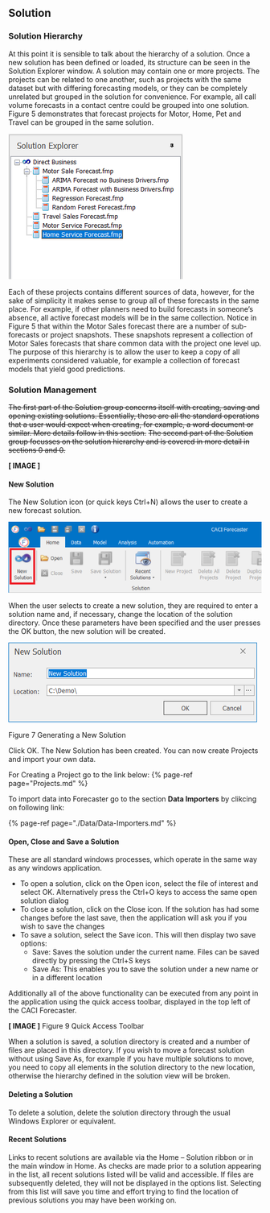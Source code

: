 ## Solution


### Solution Hierarchy

At this point it is sensible to talk about the hierarchy of a solution.  Once a new solution has been defined or loaded, its structure can be seen in the Solution Explorer window.  A solution may contain one or more projects.  The projects can be related to one another, such as projects with the same dataset but with differing forecasting models, or they can be completely unrelated but grouped in the solution for convenience.  For example, all call volume forecasts in a contact centre could be grouped into one solution.  Figure 5 demonstrates that forecast projects for Motor, Home, Pet and Travel can be grouped in the same solution.

![Solution Hierarchy](imgs/Solution_SolutionHierarchy.png)

Each of these projects contains different sources of data, however, for the sake of simplicity it makes sense to group all of these forecasts in the same place.  For example, if other planners need to build forecasts in someone’s absence, all active forecast models will be in the same collection.
Notice in Figure 5 that within the Motor Sales forecast there are a number of sub-forecasts or project snapshots.  These snapshots represent a collection of Motor Sales forecasts that share common data with the project one level up.  The purpose of this hierarchy is to allow the user to keep a copy of all experiments considered valuable, for example a collection of forecast models that yield good predictions.


### Solution Management
~~The first part of the Solution group concerns itself with creating, saving and opening existing solutions.  Essentially, these are all the standard operations that a user would expect when creating, for example, a word document or similar.  More details follow in this section.~~
~~The second part of the Solution group focusses on the solution hierarchy and is covered in more detail in sections 0 and 0.~~

**[ IMAGE ]**

#### New Solution

The New Solution icon (or quick keys Ctrl+N) allows the user to create a new forecast solution.

![New Solution](imgs/Solution_NewSolutionButton.png)

When the user selects to create a new solution, they are required to enter a solution name and, if necessary, change the location of the solution directory.  Once these parameters have been specified and the user presses the OK button, the new solution will be created.  


![Generating a New Solution](imgs/Solution_NewSolutionWizard.png)


Figure 7 Generating a New Solution

Click OK. The New Solution has been created. You can now create Projects and import your own data.

For Creating a Project go to the link below:
{% page-ref page="Projects.md" %}

To import data into Forecaster go to the section **Data Importers** by clikcing on following link:

{% page-ref page="./Data/Data-Importers.md" %}




#### Open, Close and Save a Solution
These are all standard windows processes, which operate in the same way as any windows application.
*	To open a solution, click on the Open icon, select the file of interest and select OK.  Alternatively press the Ctrl+O keys to access the same open solution dialog
*	To close a solution, click on the Close icon.  If the solution has had some changes before the last save, then the application will ask you if you wish to save the changes
*	To save a solution, select the Save icon.  This will then display two save options:
    -	Save:  Saves the solution under the current name.  Files can be saved directly by pressing the Ctrl+S keys
    -	Save As: This enables you to save the solution under a new name or in a different location

Additionally all of the above functionality can be executed from any point in the application using the quick access toolbar, displayed in the top left of the CACI Forecaster. 
 

**[ IMAGE ]**
Figure 9 Quick Access Toolbar


When a solution is saved, a solution directory is created and a number of files are placed in this directory.  If you wish to move a forecast solution without using Save As, for example if you have multiple solutions to move, you need to copy all elements in the solution directory to the new location, otherwise the hierarchy defined in the solution view will be broken.


#### Deleting a Solution
To delete a solution, delete the solution directory through the usual Windows Explorer or equivalent.


#### Recent Solutions
Links to recent solutions are available via the Home – Solution ribbon or in the main window in Home.  As checks are made prior to a solution appearing in the list, all recent solutions listed will be valid and accessible.  If files are subsequently deleted, they will not be displayed in the options list.
Selecting from this list will save you time and effort trying to find the location of previous solutions you may have been working on.






